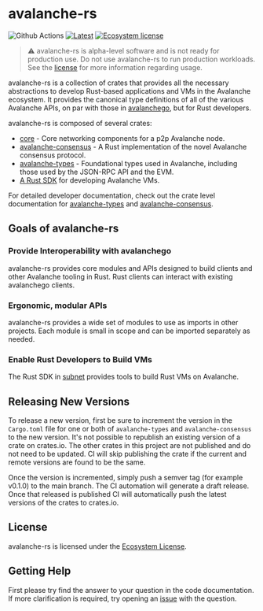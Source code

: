 # avalanche-rs
![Github Actions](https://github.com/ava-labs/avalanche-rs/actions/workflows/e2e.yml/badge.svg)
[![Latest](https://img.shields.io/badge/avalanche-types?color=orange)](https://crates.io/crates/avalanche-types)
[![Ecosystem license](https://img.shields.io/badge/License-Ecosystem-blue.svg)](./LICENSE.md)

> :warning: avalanche-rs is alpha-level software and is not ready for production
> use. Do not use avalanche-rs to run production workloads. See the
> [license](./LICENSE) for more information regarding usage.

avalanche-rs is a collection of crates that provides all the necessary abstractions to develop Rust-based applications and VMs in the Avalanche ecosystem. It provides the canonical type definitions of all of the various Avalanche APIs, on par with those in [avalanchego](https://github.com/ava-labs/avalanchego), but for Rust developers. 

avalanche-rs is composed of several crates:
* [core](./core/) - Core networking components for a p2p Avalanche node.
* [avalanche-consensus](./crates/avalanche-consensus/) - A Rust implementation of the novel Avalanche consensus protocol.
* [avalanche-types](./crates/avalanche-types/) - Foundational types used in Avalanche, including those used by the JSON-RPC API and the EVM.
* [A Rust SDK](./crates/avalanche-types/src/subnet/) for developing Avalanche VMs.

For detailed developer documentation, check out the crate level documentation for [avalanche-types](https://docs.rs/crate/avalanche-types/latest) and [avalanche-consensus](https://docs.rs/crate/avalanche-consensus/latest).

## Goals of avalanche-rs

### Provide Interoperability with avalanchego

avalanche-rs provides core modules and APIs designed to build clients and other Avalanche tooling in Rust. Rust clients can interact with existing avalanchego clients.

### Ergonomic, modular APIs

avalanche-rs provides a wide set of modules to use as imports in other projects. Each module is small in scope and can be imported separately as needed.

### Enable Rust Developers to Build VMs
The Rust SDK in [subnet](./crates/avalanche-types/src/subnet/) provides tools to build Rust VMs on Avalanche.

## Releasing New Versions
To release a new version, first be sure to increment the version in the `Cargo.toml` file for one or both of `avalanche-types` and `avalanche-consensus` to the new version. It's not possible to republish an existing version of a crate on crates.io. The other crates in this project are not published and do not need to be updated. CI will skip publishing the crate if the current and remote versions are found to be the same.

Once the version is incremented, simply push a semver tag (for example v0.1.0) to the main branch. The CI automation will generate a draft release. Once that released is published CI will automatically push the latest versions of the crates to crates.io. 

## License 
avalanche-rs is licensed under the [Ecosystem License](./LICENSE).

## Getting Help

First please try find the answer to your question in the code documentation. If more clarification is required, try opening an [issue] with the question.

[issue]: https://github.com/ava-labs/avalanche-rs/issues/new
